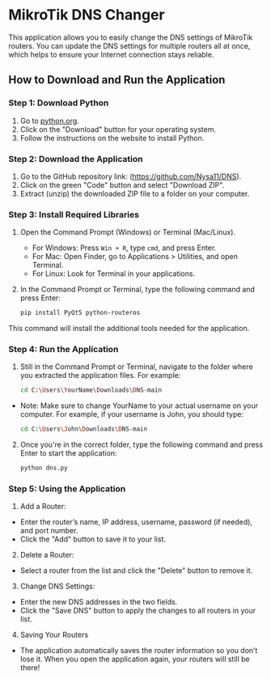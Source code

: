 # MikroTik DNS Changer

This application allows you to easily change the DNS settings of MikroTik routers. You can update the DNS settings for multiple routers all at once, which helps to ensure your Internet connection stays reliable.

## How to Download and Run the Application

### Step 1: Download Python

1. Go to [python.org](https://www.python.org/downloads/).
2. Click on the "Download" button for your operating system.
3. Follow the instructions on the website to install Python.

### Step 2: Download the Application

1. Go to the GitHub repository link: (https://github.com/Nysa11/DNS).
2. Click on the green "Code" button and select "Download ZIP".
3. Extract (unzip) the downloaded ZIP file to a folder on your computer.

### Step 3: Install Required Libraries

1. Open the Command Prompt (Windows) or Terminal (Mac/Linux).
   - For Windows: Press `Win + R`, type `cmd`, and press Enter.
   - For Mac: Open Finder, go to Applications > Utilities, and open Terminal.
   - For Linux: Look for Terminal in your applications.

2. In the Command Prompt or Terminal, type the following command and press Enter:

   ```bash
   pip install PyQt5 python-routeros

This command will install the additional tools needed for the application.

### Step 4: Run the Application

1. Still in the Command Prompt or Terminal, navigate to the folder where you extracted the application files. For example:

   ```bash
   cd C:\Users\YourName\Downloads\DNS-main
   
- Note: Make sure to change YourName to your actual username on your computer. For example, if your username is John, you should type:

   ```bash
   cd C:\Users\John\Downloads\DNS-main

2. Once you're in the correct folder, type the following command and press Enter to start the application:

   ```bash
   python dns.py

### Step 5: Using the Application

1. Add a Router:
  - Enter the router’s name, IP address, username, password (if needed), and port number.
  - Click the "Add" button to save it to your list.

2. Delete a Router:
  - Select a router from the list and click the "Delete" button to remove it.

3. Change DNS Settings:
  - Enter the new DNS addresses in the two fields.
  - Click the "Save DNS" button to apply the changes to all routers in your list.

4. Saving Your Routers
  - The application automatically saves the router information so you don’t lose it. When you open the application again, your routers will still be there!
